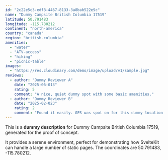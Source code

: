 ```yaml
---
id: "2c22e5c3-edf8-4467-8133-3a8bab522e9c"
name: "Dummy Campsite British Columbia 17519"
latitude: 50.791483
longitude: -115.780212
continent: "north-america"
country: "canada"
region: "british-columbia"
amenities:
  - "water"
  - "ATV-access"
  - "hiking"
  - "picnic-table"
images:
  - "https://res.cloudinary.com/demo/image/upload/v1/sample.jpg"
reviews:
  - author: "Dummy Reviewer A"
    date: "2025-06-013"
    rating: 5
    comment: "A nice, quiet dummy spot with some basic amenities."
  - author: "Dummy Reviewer B"
    date: "2025-02-023"
    rating: 2
    comment: "Found it easily. GPS was spot on for this dummy location."
---
```


This is a **dummy description** for Dummy Campsite British Columbia 17519, generated for the proof of concept.

It provides a serene environment, perfect for demonstrating how SvelteKit can handle a large number of static pages. The coordinates are 50.791483, -115.780212.
